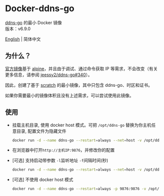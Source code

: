 # Docker-ddns-go

[ddns-go](https://github.com/jeessy2/ddns-go) 的最小 Docker 镜像  
版本：v6.9.0

[English](https://github.com/WaterLemons2k/Docker-ddns-go/blob/main/README.md) | 简体中文

## 为什么？

[官方镜像](https://hub.docker.com/r/jeessy/ddns-go)基于 [alpine](https://hub.docker.com/_/alpine)，并且由于调试、通过命令获取 IP 等需求，不会改变（有关更多信息，请参阅 [jeessy2/ddns-go#340](https://github.com/jeessy2/ddns-go/pull/340)）。

因此，创建了基于 [scratch](https://hub.docker.com/_/scratch) 的最小镜像，其中只包含 ddns-go、时区和证书。

如果你需要最小的镜像体积且没有上述需求，可以尝试使用此镜像。

## 使用

- 挂载主机目录, 使用 docker host 模式。可把 `/opt/ddns-go` 替换为你主机任意目录, 配置文件为隐藏文件

  ```bash
  docker run -d --name ddns-go --restart=always --net=host -v /opt/ddns-go:/root waterlemons2k/ddns-go
  ```

- 在浏览器中打开`http://主机IP:9876`，并修改你的配置

- [可选] 支持启动带参数 `-l`监听地址 `-f`间隔时间(秒)

  ```bash
  docker run -d --name ddns-go --restart=always --net=host -v /opt/ddns-go:/root waterlemons2k/ddns-go -l :9877 -f 600
  ```

- [可选] 不使用 docker host 模式

  ```bash
  docker run -d --name ddns-go --restart=always -p 9876:9876 -v /opt/ddns-go:/root waterlemons2k/ddns-go
  ```

